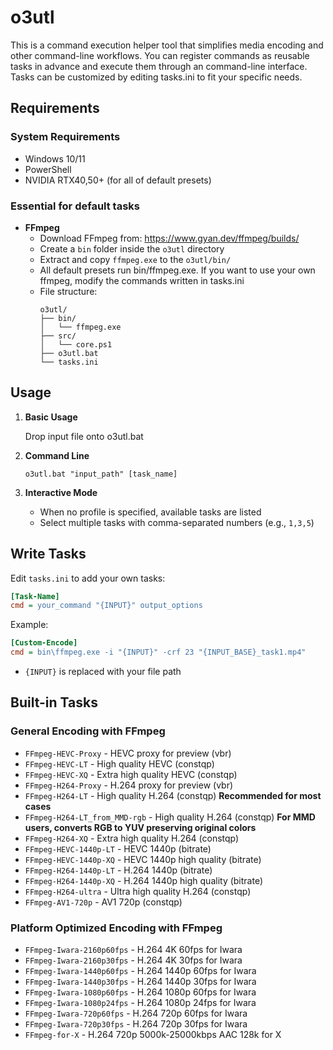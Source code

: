 # o3utl

This is a command execution helper tool that simplifies media encoding and other command-line workflows. You can register commands as reusable tasks in advance and execute them through an command-line interface. Tasks can be customized by editing tasks.ini to fit your specific needs.

## Requirements

### System Requirements
- Windows 10/11
- PowerShell
- NVIDIA RTX40,50+ (for all of default presets)

### Essential for default tasks
- **FFmpeg**
  - Download FFmpeg from: https://www.gyan.dev/ffmpeg/builds/
  - Create a `bin` folder inside the `o3utl` directory
  - Extract and copy `ffmpeg.exe` to the `o3utl/bin/`
  - All default presets run bin/ffmpeg.exe. If you want to use your own ffmpeg, modify the commands written in tasks.ini
  - File structure:
    ```
    o3utl/
    ├── bin/
    │   └── ffmpeg.exe
    ├── src/
    │   └── core.ps1
    ├── o3utl.bat
    └── tasks.ini
    ```

## Usage

1. **Basic Usage**
   
   Drop input file onto o3utl.bat

2. **Command Line**
   ```batch
   o3utl.bat "input_path" [task_name]
   ```

3. **Interactive Mode**
   - When no profile is specified, available tasks are listed
   - Select multiple tasks with comma-separated numbers (e.g., `1,3,5`)

## Write Tasks

Edit `tasks.ini` to add your own tasks:

```ini
[Task-Name]
cmd = your_command "{INPUT}" output_options
```

Example:
```ini
[Custom-Encode]
cmd = bin\ffmpeg.exe -i "{INPUT}" -crf 23 "{INPUT_BASE}_task1.mp4"
```

- `{INPUT}` is replaced with your file path

## Built-in Tasks

### General Encoding with FFmpeg
- `FFmpeg-HEVC-Proxy` - HEVC proxy for preview (vbr)
- `FFmpeg-HEVC-LT` - High quality HEVC (constqp)
- `FFmpeg-HEVC-XQ` - Extra high quality HEVC (constqp)
- `FFmpeg-H264-Proxy` - H.264 proxy for preview (vbr)
- `FFmpeg-H264-LT` - High quality H.264 (constqp)  **Recommended for most cases**
- `FFmpeg-H264-LT_from_MMD-rgb` - High quality H.264 (constqp)  **For MMD users, converts RGB to YUV preserving original colors**
- `FFmpeg-H264-XQ` - Extra high quality H.264 (constqp)
- `FFmpeg-HEVC-1440p-LT` - HEVC 1440p (bitrate)
- `FFmpeg-HEVC-1440p-XQ` - HEVC 1440p high quality (bitrate)
- `FFmpeg-H264-1440p-LT` - H.264 1440p (bitrate)
- `FFmpeg-H264-1440p-XQ` - H.264 1440p high quality (bitrate)
- `FFmpeg-H264-ultra` - Ultra high quality H.264 (constqp)
- `FFmpeg-AV1-720p` - AV1 720p (constqp)

### Platform Optimized Encoding with FFmpeg
- `FFmpeg-Iwara-2160p60fps` - H.264 4K 60fps for Iwara
- `FFmpeg-Iwara-2160p30fps` - H.264 4K 30fps for Iwara
- `FFmpeg-Iwara-1440p60fps` - H.264 1440p 60fps for Iwara
- `FFmpeg-Iwara-1440p30fps` - H.264 1440p 30fps for Iwara
- `FFmpeg-Iwara-1080p60fps` - H.264 1080p 60fps for Iwara
- `FFmpeg-Iwara-1080p24fps` - H.264 1080p 24fps for Iwara
- `FFmpeg-Iwara-720p60fps` - H.264 720p 60fps for Iwara
- `FFmpeg-Iwara-720p30fps` - H.264 720p 30fps for Iwara
- `FFmpeg-for-X` - H.264 720p 5000k-25000kbps AAC 128k for X
